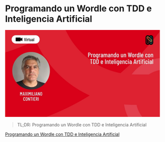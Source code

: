 # Programando un Wordle con TDD e Inteligencia Artificial
            
![Programando un Wordle con TDD e Inteligencia Artificial](Programando%20un%20Wordle%20con%20TDD%20e%20Inteligencia%20Artificial.jpg)

> TL;DR: Programando un Wordle con TDD e Inteligencia Artificial

[Programando un Wordle con TDD e Inteligencia Artificial](https://github.com/mcsee/Software-Design-Articles/tree/main/Articles/Nerdearla/2022%20-%20Programando%20un%20Wordle%20con%20TDD%20e%20Inteligencia%20Artificial/readme.md)